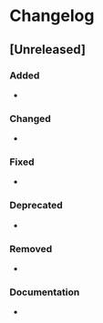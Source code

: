 # Changelog


## [Unreleased]

### Added
- 

### Changed
- 

### Fixed
- 

### Deprecated
- 

### Removed
- 

### Documentation
- 